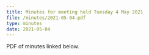 ```yaml
---
title: Minutes for meeting held Tuesday 4 May 2021
file: /minutes/2021-05-04.pdf
type: minutes
date: 2021-05-04
---
```


PDF of minutes linked below.
